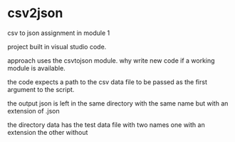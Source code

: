 # csv2json

csv to json assignment in module 1

project built in visual studio code.

approach uses the csvtojson module. why write new code if a working module is available.

the code expects a path to the csv data file to be passed as the first 
argument to the script.  

the output json is left in the same directory with the same name but with 
an extension of .json

the directory data has the test data file with two names one with an extension the 
other without

